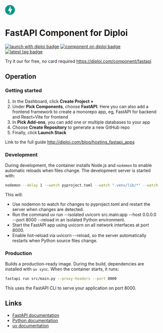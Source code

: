<img alt="icon" src=".diploi/icon.svg" width="32">

# FastAPI Component for Diploi

[![launch with diploi badge](https://diploi.com/launch.svg)](https://diploi.com/component/fastapi)
[![component on diploi badge](https://diploi.com/component.svg)](https://diploi.com/component/fastapi)
[![latest tag badge](https://badgen.net/github/tag/diploi/component-fastapi-beta)](https://diploi.com/component/fastapi)

Try it our for free, no card required https://diploi.com/component/fastapi

## Operation

### Getting started

1. In the Dashboard, click **Create Project +**
2. Under **Pick Components**, choose **FastAPI**. Here you can also add a frontend framework to create a monorepo app, eg, FastAPI for backend and React+Vite for frontend
3. In **Pick Add-ons**, you can add one or multiple databases to your app
4. Choose **Create Repository** to generate a new GitHub repo
5. Finally, click **Launch Stack**

Link to the full guide http://diploi.com/blog/hosting_fastapi_apps

### Development

During development, the container installs Node.js and `nodemon` to enable automatic reloads when files change. The development server is started with:

```sh
nodemon --delay 1 --watch pyproject.toml --watch ".venv/lib/*" --watch ".venv/lib64/*" --exec "uv run --isolated uvicorn src.main:app --host 0.0.0.0 --port 8000 --reload --reload-dir src --reload-exclude \".venv/**\""
```

This will:
- Use nodemon to watch for changes to pyproject.toml and restart the server when changes are detected.
- Run the command uv run --isolated uvicorn src.main:app --host 0.0.0.0 --port 8000 --reload in an isolated Python environment.
- Start the FastAPI app using uvicorn on all network interfaces at port 8000.
- Enable hot-reload via uvicorn --reload, so the server automatically restarts when Python source files change.

### Production

Builds a production-ready image. During the build, dependencies are installed with `uv sync`. When the container starts, it runs:

```sh
fastapi run src/main.py --proxy-headers --port 8000
```

This uses the FastAPI CLI to serve your application on port 8000.

## Links

- [FastAPI documentation](https://fastapi.tiangolo.com/)
- [Python documentation](https://docs.python.org/)
- [uv documentation](https://docs.astral.sh/uv/)

